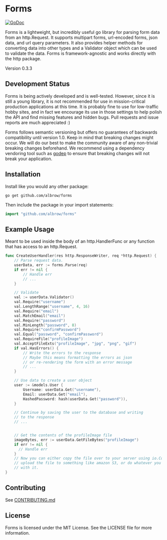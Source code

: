 Forms
=====

[![GoDoc](https://godoc.org/github.com/albrow/forms?status.svg)](https://godoc.org/github.com/albrow/forms)

Forms is a lightweight, but incredibly useful go library for parsing
form data from an http.Request. It supports multipart forms, url-encoded
forms, json data, and url query parameters. It also provides helper methods
for converting data into other types and a Validator object which can be
used to validate the data. Forms is framework-agnostic and works directly
with the http package.

Version 0.3.3


Development Status
------------------

Forms is being actively developed and is well-tested. However, since it is still
a young library, it is not recommended for use in mission-critical production
applications at this time. It is probably fine to use for low-traffic hobby
sites, and in fact we encourage its use in those settings to help polish the API
and find missing features and hidden bugs. Pull requests and issue reports are
much appreciated :)

Forms follows semantic versioning but offers no guarantees of backwards
compatibility until version 1.0. Keep in mind that breaking changes might occur.
We will do our best to make the community aware of any non-trivial breaking
changes beforehand. We recommend using a dependency vendoring tool such as
[godep](https://github.com/tools/godep) to ensure that breaking changes will not
break your application.

Installation
------------

Install like you would any other package:
```
go get github.com/albrow/forms
```

Then include the package in your import statements:
``` go
import "github.com/albrow/forms"
```

Example Usage
-------------

Meant to be used inside the body of an http.HandlerFunc or any function that
has access to an http.Request.

``` go
func CreateUserHandler(res http.ResponseWriter, req *http.Request) {
	// Parse request data.
	userData, err := forms.Parse(req)
	if err != nil {
		// Handle err
		// ...
	}

	// Validate
	val := userData.Validator()
	val.Require("username")
	val.LengthRange("username", 4, 16)
	val.Require("email")
	val.MatchEmail("email")
	val.Require("password")
	val.MinLength("password", 8)
	val.Require("confirmPassword")
	val.Equal("password", "confirmPassword")
	val.RequireFile("profileImage")
	val.AcceptFileExts("profileImage", "jpg", "png", "gif")
	if val.HasErrors() {
		// Write the errors to the response
		// Maybe this means formatting the errors as json
		// or re-rendering the form with an error message
		// ...
	}

	// Use data to create a user object
	user := &models.User {
		Username: userData.Get("username"),
		Email: userData.Get("email"),
		HashedPassword: hash(userData.Get("password")),
	}

	// Continue by saving the user to the database and writing
	// to the response
	// ...


	// Get the contents of the profileImage file
	imageBytes, err := userData.GetFileBytes("profileImage")
	if err != nil {
	  // Handle err
	}
	// Now you can either copy the file over to your server using io.Copy,
	// upload the file to something like amazon S3, or do whatever you want
	// with it.
}
```

Contributing
------------

See [CONTRIBUTING.md](https://github.com/albrow/forms/blob/master/CONTRIBUTING.md)

License
-------

Forms is licensed under the MIT License. See the LICENSE file for more information.
